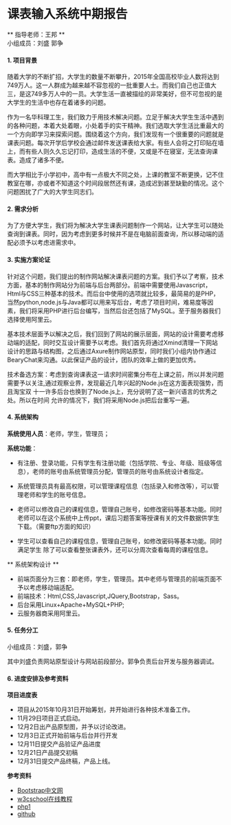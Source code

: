 # 课表输入系统中期报告 
** 指导老师：王邦  **   
小组成员：刘盛 郭争   

#### 1. 项目背景  
  随着大学的不断扩招，大学生的数量不断攀升，2015年全国高校毕业人数将达到749万人。这一人群成为越来越不容忽视的一批重要人士。而我们自己也正值大三，是这749多万人中的一员。大学生活一直被描绘的非常美好，但不可忽视的是大学生的生活中也存在着诸多的问题。  

  作为一名华科理工生，我们致力于用技术解决问题。立足于解决大学生生活中遇到的各种问题，本着大处着眼，小处着手的实干精神。我们选取大学生活比重最大的一个方向即学习来探索问题。围绕着这个方向，我们发现有一个很重要的问题就是课表问题。每次开学后学校会通过邮件发送课表给大家。有些人会将之打印贴在墙上，而有些人则久久忘记打印，造成生活的不便，又或是不在寝室，无法查询课表。造成了诸多不便。  
  
  而大学相比于小学初中，高中有一点极大不同之处，上课的教室不断更换，记不住教室在哪，亦或者不知道这个时间段居然还有课，造成迟到甚至缺勤的情况。这个问题困扰了广大的大学生同志们。  
  
#### 2. 需求分析  
  为了方便大学生，我们将为解决大学生课表问题制作一个网站，让大学生可以随处查询到课表。同时，因为考虑到更多时候并不是在电脑前面查询，所以移动端的适配必须予以考虑进需求中。 　　

#### 3. 实施方案论证
  针对这个问题，我们提出的制作网站解决课表问题的方案。我们予以了考察，技术方面，基本的制作网站分为前端与后台两部分。前端中需要使用Javascript，Html与CSS三种基本的技术。而后台中使用的选项就比较多，最简易的是PHP，当然python,node.js与Java都可以用来写后台，考虑了项目时间，难易度等因素，我们将采用PHP进行后台编写，当然后台还包括了MySQL。至于服务器我们选择使用阿里云。

  基本技术层面予以解决之后，我们回到了网站的展示层面，网站的设计需要考虑移动端的适配，同时交互设计需要予以考虑。我们首先将通过Xmind清理一下网站设计的思路与结构图，之后通过Axure制作网站原型，同时我们小组内协作通过BearyChat来沟通。以此保证产品的设计，团队的效率上做的更加优秀。

  技术备选方案：考虑到查询课表这一请求时间密集分布在上课之前，所以并发问题需要予以关注,通过观察业界，发现最近几年兴起的Node.js在这方面表现强势，而且淘宝双
  十一许多后台也换到了Node.js上，充分说明了这一新兴语言的优秀之处。所以在时间
  允许的情况下，我们将采用Node.js把后台重写一遍。
#### 4. 系统架构 
  **系统使用人员**：老师，学生，管理员；  

  **系统功能**：

   * 有注册、登录功能，只有学生有注册功能（包括学院、专业、年级、班级等信息），老师的账号由系统管理员分配，管理员的账号由系统设计者指定。

   * 系统管理员具有最高权限，可以管理课程信息（包括录入和修改等），可以管理老师和学生的账号信息。

   * 老师可以修改自己的课程信息，管理自己账号，如修改密码等基本功能。同时老师可以在这个系统中上传ppt，课后习题答案等授课有关的文件数据供学生下载。（需要ftp方面的知识）

   * 学生可以查看自己的课程信息，管理自己账号，如修改密码等基本功能。同时满足学生   除了可以查看整张课表外，还可以分周次查看每周的课程信息。

  ** 系统架构设计  **
    
- 前端页面分为三套：即老师，学生，管理员。其中老师与管理员的前端页面不予以考虑移动端适配。  
- 前端技术：Html,CSS,Javascript,JQuery,Bootstrap，Sass。  
- 后台采用Linux+Apache+MySQL+PHP;  
- 云服务器商采用阿里云。  


#### 5. 任务分工

小组成员：刘盛，郭争

其中刘盛负责网站原型设计与网站前段部分。郭争负责后台开发与服务器调试。


#### 6. 进度安排及参考资料
  **项目进度表**  

  - 项目从2015年10月31日开始筹划，并开始进行各种技术准备工作。
  - 11月29日项目正式启动。
  - 12月2日出产品原型图，并予以讨论改进。
  - 12月3日正式开始前端与后台并行开发
  - 12月11日提交产品验证产品进度
  - 12月21日产品提交初稿
  - 12月31日提交产品终稿，产品上线。
  
  **参考资料**  
  - [Bootstrap中文网](http://v3.bootcss.com/css/)
  - [w3cschool在线教程](http://www.w3school.com.cn/)  
  - [php1](http://www.php1.cn/)
  - [github](https://github.com/)

  
